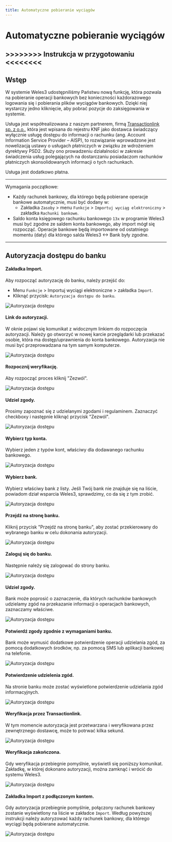 ```yaml
---
title: Automatyczne pobieranie wyciągów
---
```


# Automatyczne pobieranie wyciągów

## >>>>>>>> Instrukcja w przygotowaniu <<<<<<<<

## Wstęp

W systemie Weles3 udostępniliśmy Państwu nową funkcję, która pozwala na pobieranie operacji bankowych bez konieczności każdorazowego logowania się i pobierania plików wyciągów bankowych. Dzięki niej wystarczy jedno kliknięcie, aby pobrać pozycje do zaksięgowania w systemie. 

Usługa jest współrealizowana z naszym partnerem, firmą [Transactionlink sp. z o.o.](www.transactionlink.io), która jest wpisana do rejestru KNF jako dostawca świadczący wyłącznie usługę dostępu do informacji o rachunku (ang. Account Information Service Provider – AISP), to rozwiązanie wprowadzone jest nowelizacją ustawy o usługach płatniczych w związku ze wdrożeniem dyrektywy PSD2. Służy ono prowadzeniu działalności w zakresie świadczenia usług polegających na dostarczaniu posiadaczom rachunków płatniczych skonsolidowanych informacji o tych rachunkach.

Usługa jest dodatkowo płatna.

***

Wymagania początkowe:
- Każdy rachunek bankowy, dla którego będą pobierane operacje bankowe automatycznie, musi być dodany w:
    - Zakładka `Zasoby` > menu `Funkcje` > `Importuj wyciąg elektroniczny` > zakładka `Rachunki bankowe`.
- Saldo konta księgowego rachunku bankowego `13x` w programie Weles3 musi być zgodne ze saldem konta bankowego, aby import mógł się rozpocząć. Operacje bankowe będą importowane od ostatniego momentu (daty) dla którego salda Weles3 <-> Bank były zgodne.

***

## Autoryzacja dostępu do banku

#### Zakładka Import.

Aby rozpocząć autoryzację do banku, należy przejść do:

- Menu `Funkcje` > Importuj wyciągi elektroniczne > zakładka `Import`.
- Kliknąć przycisk: `Autoryzacja dostępu do banku`.

![Autoryzacja dostępu](autowb01.png)

#### Link do autoryzacji.

W oknie pojawi się komunikat z widocznym linkiem do rozpoczęcia autoryzacji. Należy go otworzyć w nowej karcie przeglądarki lub przekazać osobie, która ma dostęp/uprawnienia do konta bankowego. Autoryzacja nie musi być przeprowadzana na tym samym komputerze. 

![Autoryzacja dostępu](autowb02.png)

#### Rozpocznij weryfikację.

Aby rozpocząć proces kliknij "Zezwól".

![Autoryzacja dostępu](autowb03.png)

#### Udziel zgody.

Prosimy zapoznać się z udzielanymi zgodami i regulaminem. Zaznaczyć checkboxy i następnie kliknąć przycisk "Zezwól".

![Autoryzacja dostępu](autowb04.png)

#### Wybierz typ konta.

Wybierz jeden z typów kont, właściwy dla dodawanego rachunku bankowego.

![Autoryzacja dostępu](autowb05.png)

#### Wybierz bank.

Wybierz właściwy bank z listy. Jeśli Twój bank nie znajduje się na liście, powiadom dział wsparcia Weles3, sprawdzimy, co da się z tym zrobić.

![Autoryzacja dostępu](autowb06.png)

#### Przejdź na stronę banku.

Kliknij przycisk "Przejdź na stronę banku", aby zostać przekierowany do wybranego banku w celu dokonania autoryzacji.

![Autoryzacja dostępu](autowb07.png)

#### Zaloguj się do banku.

Następnie należy się zalogować do strony banku. 

![Autoryzacja dostępu](autowb08.png)

#### Udziel zgody.

Bank może poprosić o zaznaczenie, dla których rachunków bankowych udzielamy zgód na przekazanie informacji o operacjach bankowych, zaznaczamy właściwe.

![Autoryzacja dostępu](autowb09.png)

#### Potwierdź zgody zgodnie z wymaganiami banku.

Bank może wymusić dodatkowe potwierdzenie operacji udzielania zgód, za pomocą dodatkowych środków, np. za pomocą SMS lub aplikacji bankowej na telefonie.

![Autoryzacja dostępu](autowb10.png)

#### Potwierdzenie udzielenia zgód.

Na stronie banku może zostać wyświetlone potwierdzenie udzielania zgód informacyjnych.

![Autoryzacja dostępu](autowb11.png)

#### Weryfikacja przez Transactionlink.

W tym momencie autoryzacja jest przetwarzana i weryfikowana przez zewnętrznego dostawcę, może to potrwać kilka sekund.

![Autoryzacja dostępu](autowb12.png)

#### Weryfikacja zakończona.

Gdy weryfikacja przebiegnie pomyślnie, wyświetli się poniższy komunikat. Zakładkę, w której dokonano autoryzacji, można zamknąć i wrócić do systemu Weles3.

![Autoryzacja dostępu](autowb13.png)

#### Zakładka Import z podłączonym kontem.

Gdy autoryzacja przebiegnie pomyślnie, połączony rachunek bankowy zostanie wyświetlony na liście w zakładce `Import`. Według powyższej instrukcji należy autoryzować każdy rachunek bankowy, dla którego wyciągi będą pobierane automatycznie.

![Autoryzacja dostępu](autowb14.png)